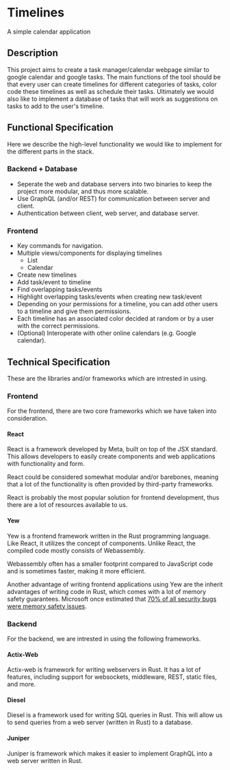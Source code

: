 # Timelines

A simple calendar application

## Description

This project aims to create a task manager/calendar webpage similar to google calendar and google tasks. The main functions of the tool should be that every user can create timelines for different categories of tasks, color code these timelines as well as schedule their tasks. Ultimately we would also like to implement a database of tasks that will work as suggestions on tasks to add to the user's timeline.

## Functional Specification

Here we describe the high-level functionality we would like to implement for the different parts in the stack.

### Backend + Database

* Seperate the web and database servers into two binaries to keep the project more modular, and thus more scalable.
* Use GraphQL (and/or REST) for communication between server and client.
* Authentication between client, web server, and database server.

### Frontend

* Key commands for navigation.
* Multiple views/components for displaying timelines
    * List
    * Calendar
* Create new timelines
* Add task/event to timeline
* Find overlapping tasks/events
* Highlight overlapping tasks/events when creating new task/event
* Depending on your permissions for a timeline, you can add other users to a timeline and give them permissions.
* Each timeline has an associated color decided at random or by a user with the correct permissions.
* (Optional) Interoperate with other online calendars (e.g. Google calendar).

## Technical Specification

These are the libraries and/or frameworks which are intrested in using.

### Frontend

For the frontend, there are two core frameworks which we have taken into consideration.

#### React

React is a framework developed by Meta, built on top of the JSX standard. This allows developers to easily create components and web applications with functionality and form.

React could be considered somewhat modular and/or barebones, meaning that a lot of the functionality is often provided by third-party frameworks.

React is probably the most popular solution for frontend development, thus there are a lot of resources available to us.

#### Yew

Yew is a frontend framework written in the Rust programming language. Like React, it utilizes the concept of components. Unlike React, the compiled code mostly consists of Webassembly.

Webassembly often has a smaller footprint compared to JavaScript code and is sometimes faster, making it more efficient.

Another advantage of writing frontend applications using Yew are the inherit advantages of writing code in Rust, which comes with a lot of memory safety guarantees. Microsoft once estimated that [70% of all security bugs were memory safety issues](https://www.zdnet.com/article/microsoft-70-percent-of-all-security-bugs-are-memory-safety-issues/).

### Backend

For the backend, we are intrested in using the following frameworks.

#### Actix-Web

Actix-web is framework for writing webservers in Rust. It has a lot of features, including support for websockets, middleware, REST, static files, and more.

#### Diesel

Diesel is a framework used for writing SQL queries in Rust. This will allow us to send queries from a web server (written in Rust) to a database.

#### Juniper

Juniper is framework which makes it easier to implement GraphQL into a web server written in Rust.
